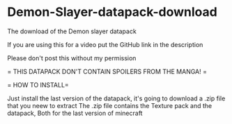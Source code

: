 # Demon-Slayer-datapack-download
The download of the Demon slayer datapack

If you are using this for a video put the GitHub link in the description

Please don't post this without my permission


=   THIS DATAPACK DON'T CONTAIN SPOILERS FROM THE MANGA!    =

= HOW TO INSTALL=

Just install the last version of the datapack, it's going to download a .zip file that you neew to extract
The .zip file contains the Texture pack and the datapack, Both for the last version of minecraft
